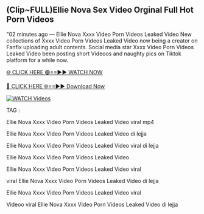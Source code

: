 ## (Clip~FULL)Ellie Nova Sex Video Orginal Full Hot Porn Videos


"02 minutes ago —  Ellie Nova Xxxx Video Porn Videos Leaked Video New collections of   Xxxx Video Porn Videos Leaked Video now being a creator on Fanfix uploading adult contents. Social media star   Xxxx Video Porn Videos Leaked Video been posting short Videoos and naughty pics on Tiktok platform for a while now.


[🌐 CLICK HERE 🟢==►► WATCH NOW](https://wtach.club/leakvideo/)

[🔴 CLICK HERE 🌐==►► Download Now](https://wtach.club/leakvideo/)

[![WATCH Videos](https://i.imgur.com/dJHk4Zq.gif)](https://wtach.club/leakvideo/)


TAG :

Ellie Nova Xxxx Video Porn Videos Leaked Video viral mp4

Ellie Nova Xxxx Video Porn Videos Leaked Video di lejja

Ellie Nova Xxxx Video Porn Videos Leaked Video viral di lejja

Ellie Nova Xxxx Video Porn Videos Leaked Video

Ellie Nova Xxxx Video Porn Videos Leaked Video viral

viral Ellie Nova Xxxx Video Porn Videos Leaked Video di lejja

Ellie Nova Xxxx Video Porn Videos Leaked Video viral

Videoo viral Ellie Nova Xxxx Video Porn Videos Leaked Video di lejja
